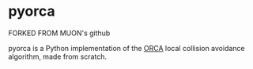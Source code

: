 # pyorca

FORKED FROM MUON's github

pyorca is a Python implementation of the [ORCA](http://gamma.cs.unc.edu/ORCA/)
local collision avoidance algorithm, made from scratch.
